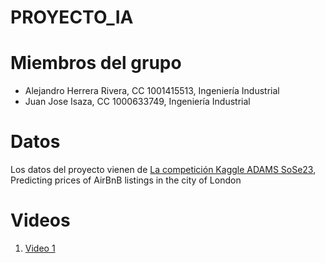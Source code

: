 # PROYECTO_IA

# Miembros del grupo
- Alejandro Herrera Rivera, CC 1001415513, Ingeniería Industrial
- Juan Jose Isaza, CC 1000633749, Ingeniería Industrial

# Datos
Los datos del proyecto vienen de [La competición Kaggle ADAMS SoSe23](https://www.kaggle.com/competitions/adams-sose23/overview), Predicting prices of AirBnB listings in the city of London

# Videos
1. [Video 1](https://youtu.be/FTPcVcxzTJI)
